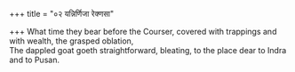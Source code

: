 +++
title = "०२ यन्निर्णिजा रेक्णसा"

+++
What time they bear before the Courser, covered with trappings and with wealth, the grasped oblation,  
     The dappled goat goeth straightforward, bleating, to the place dear to Indra and to Pusan.